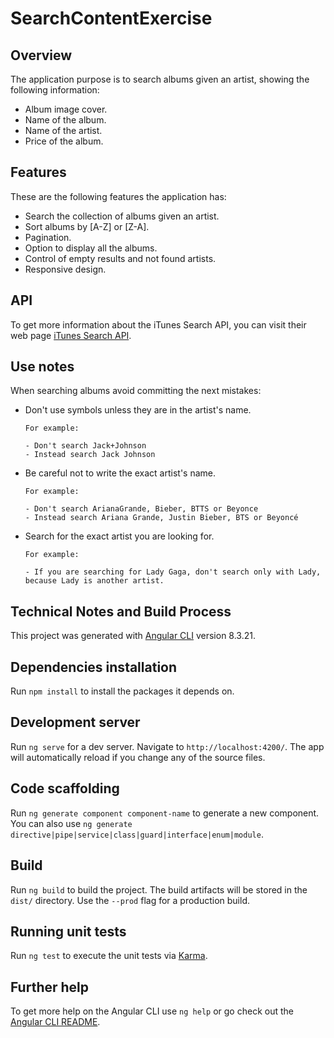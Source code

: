# SearchContentExercise

## Overview

The application purpose is to search albums given an artist, showing the following information:

- Album image cover.
- Name of the album.
- Name of the artist.
- Price of the album.

## Features

These are the following features the application has:

- Search the collection of albums given an artist.
- Sort albums by [A-Z] or [Z-A].
- Pagination.
- Option to display all the albums.
- Control of empty results and not found artists.
- Responsive design.

## API

To get more information about the iTunes Search API, you can visit their web page [iTunes Search API](https://affiliate.itunes.apple.com/resources/documentation/itunes-store-web-service-search-api/).

## Use notes

When searching albums avoid committing the next mistakes:

- Don't use symbols unless they are in the artist's name.

      For example:

      - Don't search Jack+Johnson
      - Instead search Jack Johnson

- Be careful not to write the exact artist's name.

      For example:

      - Don't search ArianaGrande, Bieber, BTTS or Beyonce
      - Instead search Ariana Grande, Justin Bieber, BTS or Beyoncé

- Search for the exact artist you are looking for.

      For example:

      - If you are searching for Lady Gaga, don't search only with Lady, because Lady is another artist.

## Technical Notes and Build Process

This project was generated with [Angular CLI](https://github.com/angular/angular-cli) version 8.3.21.

## Dependencies installation

Run `npm install` to install the packages it depends on.

## Development server

Run `ng serve` for a dev server. Navigate to `http://localhost:4200/`. The app will automatically reload if you change any of the source files.

## Code scaffolding

Run `ng generate component component-name` to generate a new component. You can also use `ng generate directive|pipe|service|class|guard|interface|enum|module`.

## Build

Run `ng build` to build the project. The build artifacts will be stored in the `dist/` directory. Use the `--prod` flag for a production build.

## Running unit tests

Run `ng test` to execute the unit tests via [Karma](https://karma-runner.github.io).

## Further help

To get more help on the Angular CLI use `ng help` or go check out the [Angular CLI README](https://github.com/angular/angular-cli/blob/master/README.md).
